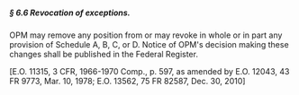 ##### § 6.6 Revocation of exceptions. #####

OPM may remove any position from or may revoke in whole or in part any provision of Schedule A, B, C, or D. Notice of OPM's decision making these changes shall be published in the Federal Register.

[E.O. 11315, 3 CFR, 1966-1970 Comp., p. 597, as amended by E.O. 12043, 43 FR 9773, Mar. 10, 1978; E.O. 13562, 75 FR 82587, Dec. 30, 2010]